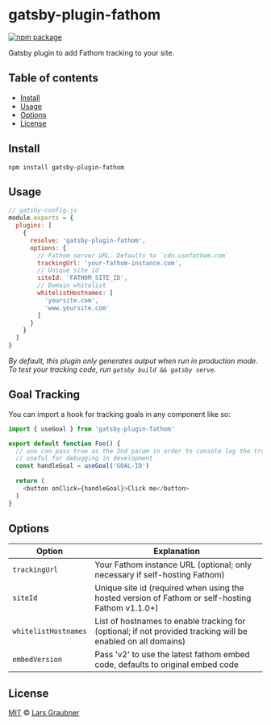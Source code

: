 # gatsby-plugin-fathom

[![npm package](https://img.shields.io/npm/v/gatsby-plugin-fathom.svg)](https://www.npmjs.com/package/gatsby-plugin-fathom)

Gatsby plugin to add Fathom tracking to your site.

## Table of contents

- [Install](#install)
- [Usage](#usage)
- [Options](#options)
- [License](#license)

## Install

```
npm install gatsby-plugin-fathom
```

## Usage

```JavaScript
// gatsby-config.js
module.exports = {
  plugins: [
    {
      resolve: 'gatsby-plugin-fathom',
      options: {
        // Fathom server URL. Defaults to `cdn.usefathom.com`
        trackingUrl: 'your-fathom-instance.com',
        // Unique site id
        siteId: 'FATHOM_SITE_ID',
        // Domain whitelist
        whitelistHostnames: [
          'yoursite.com',
          'www.yoursite.com'
        ]
      }
    }
  ]
}
```

_By default, this plugin only generates output when run in production mode. To test your tracking code, run `gatsby build && gatsby serve`._

## Goal Tracking

You can import a hook for tracking goals in any component like so:

```javascript
import { useGoal } from 'gatsby-plugin-fathom'

export default function Foo() {
  // use can pass true as the 2nd param in order to console log the tracked goal's ID
  // useful for debugging in development
  const handleGoal = useGoal('GOAL-ID')
  
  return (
    <button onClick={handleGoal}>Click me</button>
  )
}
```

## Options

| Option               | Explanation                                                                                                  |
| -------------------- | ------------------------------------------------------------------------------------------------------------ |
| `trackingUrl`        | Your Fathom instance URL (optional; only necessary if self-hosting Fathom)                                   |
| `siteId`             | Unique site id (required when using the hosted version of Fathom or self-hosting Fathom v1.1.0+)             |
| `whitelistHostnames` | List of hostnames to enable tracking for (optional; if not provided tracking will be enabled on all domains) |
| `embedVersion`       | Pass 'v2' to use the latest fathom embed code, defaults to original embed code                               |
## License

[MIT](https://github.com/lgraubner/gatsby-plugin-fathom/blob/master/LICENSE) © [Lars Graubner](https://larsgraubner.com)
